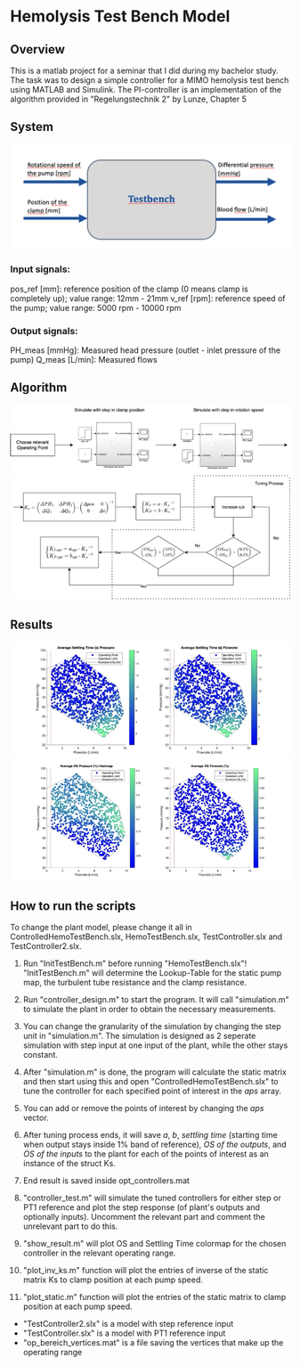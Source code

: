 # Hemolysis Test Bench Model

## Overview

This is a matlab project for a seminar that I did during my bachelor study. The task was to design a simple controller for a MIMO hemolysis test bench using MATLAB and Simulink. The PI-controller is an implementation of the algorithm provided in "Regelungstechnik 2" by Lunze, Chapter 5

## System
![System](./media/system.png)
### Input signals:

 pos_ref [mm]: reference position of the clamp (0 means clamp is completely up); value range: 12mm - 21mm
 v_ref [rpm]: reference speed of the pump; value range: 5000 rpm - 10000 rpm

### Output signals:
 PH_meas [mmHg]: Measured head pressure (outlet - inlet pressure of the pump)
 Q_meas [L/min]: Measured flows

## Algorithm

![Algorithm Part 1](./media/part1.png)
![Algorithm Part 2](./media/part2.png)

## Results

![Average Settling Time](./media/results.png)
![Average Overshoot](./media/results2.png)

## How to run the scripts

 To change the plant model, please change it all in ControlledHemoTestBench.slx, HemoTestBench.slx, TestController.slx and TestController2.slx.

1. Run "InitTestBench.m" before running "HemoTestBench.slx"! "InitTestBench.m" will determine the Lookup-Table for the static pump map, the turbulent tube resistance and the clamp resistance.

2. Run "controller_design.m" to start the program. It will call "simulation.m" to simulate the plant in order to obtain the necessary measurements.

3. You can change the granularity of the simulation by changing the step unit in "simulation.m". The simulation is designed as 2 seperate simulation with step input at one input of the plant, while the other stays constant.

4. After "simulation.m" is done, the program will calculate the static matrix and then start using this and open "ControlledHemoTestBench.slx" to tune the controller for each specified point of interest in the *aps* array.

5. You can add or remove the points of interest by changing the *aps* vector.

6. After tuning process ends, it will save *a*, *b*, *settling time* (starting time when output stays inside 1% band of reference), *OS of the outputs*, and *OS of the inputs* to the plant for each of the points of interest as an instance of the struct Ks. 
7. End result is saved inside opt_controllers.mat

8. "controller_test.m" will simulate the tuned controllers for either step or PT1 reference and plot the step response (of plant's outputs and optionally inputs). Uncomment the relevant part and comment the unrelevant part to do this.

9. "show_result.m" will plot OS and Settling Time colormap for the chosen controller in the relevant operating range.

10. "plot_inv_ks.m" function will plot the entries of inverse of the static matrix Ks to clamp position at each pump speed.

11. "plot_static.m" function will plot the entries of the static matrix to clamp position at each pump speed.

- "TestController2.slx" is a model with step reference input
- "TestController.slx" is a model with PT1 reference input
- "op_bereich_vertices.mat" is a file saving the vertices that make up the operating range



